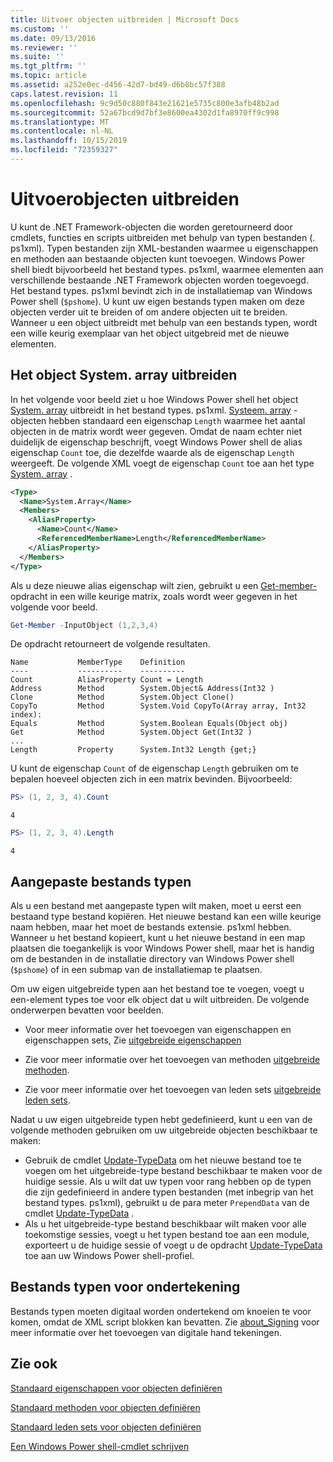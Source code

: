 ```yaml
---
title: Uitvoer objecten uitbreiden | Microsoft Docs
ms.custom: ''
ms.date: 09/13/2016
ms.reviewer: ''
ms.suite: ''
ms.tgt_pltfrm: ''
ms.topic: article
ms.assetid: a252e0ec-d456-42d7-bd49-d6b8bc57f388
caps.latest.revision: 11
ms.openlocfilehash: 9c9d50c880f843e21621e5735c800e3afb48b2ad
ms.sourcegitcommit: 52a67bcd9d7bf3e8600ea4302d1fa8970ff9c998
ms.translationtype: MT
ms.contentlocale: nl-NL
ms.lasthandoff: 10/15/2019
ms.locfileid: "72359327"
---
```

# <a name="extending-output-objects"></a>Uitvoerobjecten uitbreiden

U kunt de .NET Framework-objecten die worden geretourneerd door cmdlets, functies en scripts uitbreiden met behulp van typen bestanden (. ps1xml). Typen bestanden zijn XML-bestanden waarmee u eigenschappen en methoden aan bestaande objecten kunt toevoegen. Windows Power shell biedt bijvoorbeeld het bestand types. ps1xml, waarmee elementen aan verschillende bestaande .NET Framework objecten worden toegevoegd. Het bestand types. ps1xml bevindt zich in de installatiemap van Windows Power shell (`$pshome`). U kunt uw eigen bestands typen maken om deze objecten verder uit te breiden of om andere objecten uit te breiden. Wanneer u een object uitbreidt met behulp van een bestands typen, wordt een wille keurig exemplaar van het object uitgebreid met de nieuwe elementen.

## <a name="extending-the-systemarray-object"></a>Het object System. array uitbreiden

In het volgende voor beeld ziet u hoe Windows Power shell het object [System. array](/dotnet/api/System.Array) uitbreidt in het bestand types. ps1xml. [Systeem. array](/dotnet/api/System.Array) -objecten hebben standaard een eigenschap `Length` waarmee het aantal objecten in de matrix wordt weer gegeven. Omdat de naam echter niet duidelijk de eigenschap beschrijft, voegt Windows Power shell de alias eigenschap `Count` toe, die dezelfde waarde als de eigenschap `Length` weergeeft. De volgende XML voegt de eigenschap `Count` toe aan het type [System. array](/dotnet/api/System.Array) .

```xml
<Type>
  <Name>System.Array</Name>
  <Members>
    <AliasProperty>
      <Name>Count</Name>
      <ReferencedMemberName>Length</ReferencedMemberName>
    </AliasProperty>
  </Members>
</Type>

```

Als u deze nieuwe alias eigenschap wilt zien, gebruikt u een [Get-member-](/powershell/module/Microsoft.PowerShell.Utility/Get-Member) opdracht in een wille keurige matrix, zoals wordt weer gegeven in het volgende voor beeld.

```powershell
Get-Member -InputObject (1,2,3,4)
```

De opdracht retourneert de volgende resultaten.
```output
Name           MemberType    Definition
----           ----------    ----------
Count          AliasProperty Count = Length
Address        Method        System.Object& Address(Int32 )
Clone          Method        System.Object Clone()
CopyTo         Method        System.Void CopyTo(Array array, Int32 index):
Equals         Method        System.Boolean Equals(Object obj)
Get            Method        System.Object Get(Int32 )
...
Length         Property      System.Int32 Length {get;}
```
U kunt de eigenschap `Count` of de eigenschap `Length` gebruiken om te bepalen hoeveel objecten zich in een matrix bevinden. Bijvoorbeeld:

```powershell
PS> (1, 2, 3, 4).Count
```

```output
4
```

```powershell
PS> (1, 2, 3, 4).Length
```

```output
4
```

## <a name="custom-types-files"></a>Aangepaste bestands typen

Als u een bestand met aangepaste typen wilt maken, moet u eerst een bestaand type bestand kopiëren. Het nieuwe bestand kan een wille keurige naam hebben, maar het moet de bestands extensie. ps1xml hebben. Wanneer u het bestand kopieert, kunt u het nieuwe bestand in een map plaatsen die toegankelijk is voor Windows Power shell, maar het is handig om de bestanden in de installatie directory van Windows Power shell (`$pshome`) of in een submap van de installatiemap te plaatsen.

Om uw eigen uitgebreide typen aan het bestand toe te voegen, voegt u een-element types toe voor elk object dat u wilt uitbreiden. De volgende onderwerpen bevatten voor beelden.

- Voor meer informatie over het toevoegen van eigenschappen en eigenschappen sets, Zie [uitgebreide eigenschappen](./extending-properties-for-objects.md)

- Zie voor meer informatie over het toevoegen van methoden [uitgebreide methoden](./defining-default-methods-for-objects.md).

- Zie voor meer informatie over het toevoegen van leden sets [uitgebreide leden sets](./defining-default-member-sets-for-objects.md).

Nadat u uw eigen uitgebreide typen hebt gedefinieerd, kunt u een van de volgende methoden gebruiken om uw uitgebreide objecten beschikbaar te maken:

- Gebruik de cmdlet [Update-TypeData](/powershell/module/Microsoft.PowerShell.Utility/Update-TypeData) om het nieuwe bestand toe te voegen om het uitgebreide-type bestand beschikbaar te maken voor de huidige sessie. Als u wilt dat uw typen voor rang hebben op de typen die zijn gedefinieerd in andere typen bestanden (met inbegrip van het bestand types. ps1xml), gebruikt u de para meter `PrependData` van de cmdlet [Update-TypeData](/powershell/module/Microsoft.PowerShell.Utility/Update-TypeData) .
- Als u het uitgebreide-type bestand beschikbaar wilt maken voor alle toekomstige sessies, voegt u het typen bestand toe aan een module, exporteert u de huidige sessie of voegt u de opdracht [Update-TypeData](/powershell/module/Microsoft.PowerShell.Utility/Update-TypeData) toe aan uw Windows Power shell-profiel.

## <a name="signing-types-files"></a>Bestands typen voor ondertekening

Bestands typen moeten digitaal worden ondertekend om knoeien te voor komen, omdat de XML script blokken kan bevatten. Zie [about_Signing](/powershell/module/microsoft.powershell.core/about/about_signing) voor meer informatie over het toevoegen van digitale hand tekeningen.

## <a name="see-also"></a>Zie ook

[Standaard eigenschappen voor objecten definiëren](./extending-properties-for-objects.md)

[Standaard methoden voor objecten definiëren](./defining-default-methods-for-objects.md)

[Standaard leden sets voor objecten definiëren](./defining-default-member-sets-for-objects.md)

[Een Windows Power shell-cmdlet schrijven](./writing-a-windows-powershell-cmdlet.md)
